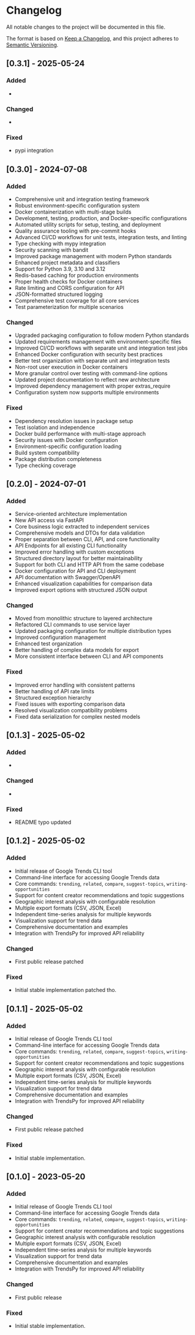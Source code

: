 # Changelog

All notable changes to the project will be documented in this file.

The format is based on [Keep a Changelog](https://keepachangelog.com/en/1.0.0/),
and this project adheres to [Semantic Versioning](https://semver.org/spec/v2.0.0.html).




## [0.3.1] - 2025-05-24

### Added
- 

### Changed
- 

### Fixed
- pypi integration

## [0.3.0] - 2024-07-08

### Added
- Comprehensive unit and integration testing framework
- Robust environment-specific configuration system
- Docker containerization with multi-stage builds
- Development, testing, production, and Docker-specific configurations
- Automated utility scripts for setup, testing, and deployment
- Quality assurance tooling with pre-commit hooks
- Advanced CI/CD workflows for unit tests, integration tests, and linting
- Type checking with mypy integration
- Security scanning with bandit
- Improved package management with modern Python standards
- Enhanced project metadata and classifiers
- Support for Python 3.9, 3.10 and 3.12 
- Redis-based caching for production environments
- Proper health checks for Docker containers
- Rate limiting and CORS configuration for API
- JSON-formatted structured logging
- Comprehensive test coverage for all core services
- Test parameterization for multiple scenarios

### Changed
- Upgraded packaging configuration to follow modern Python standards
- Updated requirements management with environment-specific files
- Improved CI/CD workflows with separate unit and integration test jobs
- Enhanced Docker configuration with security best practices
- Better test organization with separate unit and integration tests
- Non-root user execution in Docker containers
- More granular control over testing with command-line options
- Updated project documentation to reflect new architecture
- Improved dependency management with proper extras_require
- Configuration system now supports multiple environments

### Fixed
- Dependency resolution issues in package setup
- Test isolation and independence
- Docker build performance with multi-stage approach
- Security issues with Docker configuration
- Environment-specific configuration loading
- Build system compatibility
- Package distribution completeness
- Type checking coverage

## [0.2.0] - 2024-07-01

### Added
- Service-oriented architecture implementation
- New API access via FastAPI
- Core business logic extracted to independent services
- Comprehensive models and DTOs for data validation
- Proper separation between CLI, API, and core functionality
- API Endpoints for all existing CLI functionality
- Improved error handling with custom exceptions
- Structured directory layout for better maintainability
- Support for both CLI and HTTP API from the same codebase
- Docker configuration for API and CLI deployment
- API documentation with Swagger/OpenAPI
- Enhanced visualization capabilities for comparison data
- Improved export options with structured JSON output

### Changed
- Moved from monolithic structure to layered architecture
- Refactored CLI commands to use service layer
- Updated packaging configuration for multiple distribution types
- Improved configuration management
- Enhanced test organization
- Better handling of complex data models for export
- More consistent interface between CLI and API components

### Fixed
- Improved error handling with consistent patterns
- Better handling of API rate limits
- Structured exception hierarchy
- Fixed issues with exporting comparison data
- Resolved visualization compatibility problems
- Fixed data serialization for complex nested models

## [0.1.3] - 2025-05-02

### Added
- 

### Changed
- 

### Fixed
- README typo updated

## [0.1.2] - 2025-05-02

### Added
- Initial release of Google Trends CLI tool
- Command-line interface for accessing Google Trends data
- Core commands: `trending`, `related`, `compare`, `suggest-topics`, `writing-opportunities`
- Support for content creator recommendations and topic suggestions
- Geographic interest analysis with configurable resolution
- Multiple export formats (CSV, JSON, Excel)
- Independent time-series analysis for multiple keywords
- Visualization support for trend data
- Comprehensive documentation and examples
- Integration with TrendsPy for improved API reliability

### Changed
- First public release patched

### Fixed
- Initial stable implementation patched tho.

## [0.1.1] - 2025-05-02

### Added
- Initial release of Google Trends CLI tool
- Command-line interface for accessing Google Trends data
- Core commands: `trending`, `related`, `compare`, `suggest-topics`, `writing-opportunities`
- Support for content creator recommendations and topic suggestions
- Geographic interest analysis with configurable resolution
- Multiple export formats (CSV, JSON, Excel)
- Independent time-series analysis for multiple keywords
- Visualization support for trend data
- Comprehensive documentation and examples
- Integration with TrendsPy for improved API reliability

### Changed
- First public release patched

### Fixed
- Initial stable implementation.


## [0.1.0] - 2023-05-20

### Added
- Initial release of Google Trends CLI tool
- Command-line interface for accessing Google Trends data
- Core commands: `trending`, `related`, `compare`, `suggest-topics`, `writing-opportunities`
- Support for content creator recommendations and topic suggestions
- Geographic interest analysis with configurable resolution
- Multiple export formats (CSV, JSON, Excel)
- Independent time-series analysis for multiple keywords
- Visualization support for trend data
- Comprehensive documentation and examples
- Integration with TrendsPy for improved API reliability

### Changed
- First public release

### Fixed
- Initial stable implementation.
